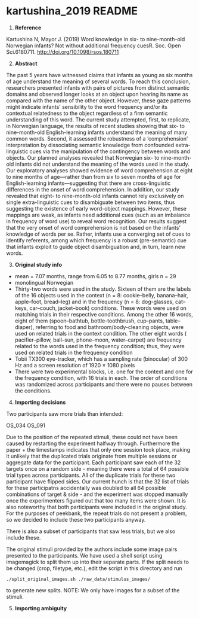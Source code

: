 # kartushina_2019 README

1. **Reference**

Kartushina N, Mayor J. (2019) Word knowledge in six- to nine-month-old Norwegian infants? Not without additional frequency cuesR. Soc. Open Sci.6180711. http://doi.org/10.1098/rsos.180711

2. **Abstract**

The past 5 years have witnessed claims that infants as young as six months of age understand the meaning of several words. To reach this conclusion, researchers presented infants with pairs of pictures from distinct semantic domains and observed longer looks at an object upon hearing its name as compared with the name of the other object. However, these gaze patterns might indicate infants' sensibility to the word frequency and/or its contextual relatedness to the object regardless of a firm semantic understanding of this word. The current study attempted, first, to replicate, in Norwegian language, the results of recent studies showing that six- to nine-month-old English-learning infants understand the meaning of many common words. Second, it assessed the robustness of a ‘comprehension’ interpretation by dissociating semantic knowledge from confounded extra-linguistic cues via the manipulation of the contingency between words and objects. Our planned analyses revealed that Norwegian six- to nine-month-old infants did not understand the meaning of the words used in the study. Our exploratory analyses showed evidence of word comprehension at eight to nine months of age—rather than from six to seven months of age for English-learning infants—suggesting that there are cross-linguistic differences in the onset of word comprehension. In addition, our study revealed that eight- to nine-month-old infants cannot rely exclusively on single extra-linguistic cues to disambiguate between two items, thus suggesting the existence of early word-object mappings. However, these mappings are weak, as infants need additional cues (such as an imbalance in frequency of word use) to reveal word recognition. Our results suggest that the very onset of word comprehension is not based on the infants' knowledge of words per se. Rather, infants use a converging set of cues to identify referents, among which frequency is a robust (pre-semantic) cue that infants exploit to guide object disambiguation and, in turn, learn new words.

3. **Original study info**

- mean = 7.07 months, range from 6.05 to 8.77 months, girls n = 29
- monolingual Norwegian
- Thirty-two words were used in the study. Sixteen of them are the labels of the 16 objects used in the context (n = 8: cookie–belly, banana–hair, apple–foot, bread–leg) and in the frequency (n = 8: dog-glasses, cat–keys, car–couch, jacket–book) conditions. These words were used on matching trials in their respective conditions. Among the other 16 words, eight of them (spoon–bathtub, bottle-toothbrush, cup–pants, table–diaper), referring to food and bathroom/body-cleaning objects, were used on related trials in the context condition. The other eight words ( pacifier–pillow, ball–sun, phone–moon, water–carpet) are frequency related to the words used in the frequency condition; thus, they were used on related trials in the frequency condition
- Tobii TX300 eye-tracker, which has a sampling rate (binocular) of 300 Hz and a screen resolution of 1920 × 1080 pixels
- There were two experimental blocks, i.e. one for the context and one for the frequency condition, with 16 trials in each. The order of conditions was randomized across participants and there were no pauses between the conditions.


4. **Importing decisions**

Two participants saw more trials than intended:

OS_034
OS_091

Due to the position of the repeated stimuli, these could not have been caused by restarting the experiment halfway through. Furthermore the paper + the timestamps indicates that only one session took place, making it unlikely that the duplicated trials originate from multiple sessions or aggregate data for the participant.
Each participant saw each of the 32 targets once on a random side - meaning there were a total of 64 possible trial types across participants. All of the duplicate trials for these two participant have flipped sides. Our current hunch is that the 32 list of trials for these participatns accidentally was doubled to all 64 possible combinations of target & side - and the experiment was stopped manually once the experimenters figured out that too many items were shown. It is also noteworthy that both participants were included in the original study.
For the purposes of peekbank, the repeat trials do not present a problem, so we decided to include these two participants anyway.

There is also a subset of participants that saw less trials, but we also include these.


The original stimuli provided by the authors include some image pairs presented to the participants. We have used a shell script using imagemagick to split them up into their separate parts.
If the split needs to be changed (crop, filetype, etc.), edit the script in this directory and run

```
./split_original_images.sh ./raw_data/stimulus_images/
```
to generate new splits. NOTE: We only have images for a subset of the stimuli.

5. **Importing ambiguity**



